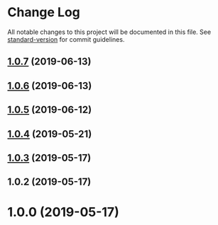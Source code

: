# Change Log

All notable changes to this project will be documented in this file. See [standard-version](https://github.com/conventional-changelog/standard-version) for commit guidelines.

<a name="1.0.7"></a>
## [1.0.7](https://github.com/kruczjak/browser-langs/compare/v1.0.6...v1.0.7) (2019-06-13)



<a name="1.0.6"></a>
## [1.0.6](https://github.com/kruczjak/browser-langs/compare/v1.0.5...v1.0.6) (2019-06-13)



<a name="1.0.5"></a>
## [1.0.5](https://github.com/kruczjak/browser-langs/compare/v1.0.4...v1.0.5) (2019-06-12)



<a name="1.0.4"></a>
## [1.0.4](https://github.com/kruczjak/browser-langs/compare/v1.0.3...v1.0.4) (2019-05-21)



<a name="1.0.3"></a>
## [1.0.3](https://github.com/kruczjak/browser-langs/compare/v1.0.2...v1.0.3) (2019-05-17)



<a name="1.0.2"></a>
## 1.0.2 (2019-05-17)



<a name="1.0.0"></a>
# 1.0.0 (2019-05-17)
